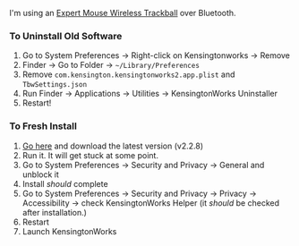 I'm using an [Expert Mouse Wireless Trackball](https://www.kensington.com/p/products/electronic-control-solutions/trackball-products/expert-mouse-wireless-trackball/) over Bluetooth.

### To Uninstall Old Software

1. Go to System Preferences &rarr; Right-click on Kensingtonworks &rarr; Remove
2. Finder &rarr; Go to Folder &rarr; `~/Library/Preferences`
3. Remove `com.kensington.kensingtonworks2.app.plist` and `TbwSettings.json`
4. Run Finder &rarr; Applications &rarr; Utilities &rarr; KensingtonWorks Uninstaller
5. Restart!

### To Fresh Install

1. [Go here](https://www.kensington.com/p/products/electronic-control-solutions/trackball-products/expert-mouse-wireless-trackball/) and download the latest version (v2.2.8) 
2. Run it. It will get stuck at some point.
3. Go to System Preferences &rarr; Security and Privacy &rarr; General and unblock it
4. Install _should_ complete
5. Go to System Preferences &rarr; Security and Privacy &rarr; Privacy &rarr; Accessibility &rarr; check KensingtonWorks Helper (it _should_ be checked after installation.)
6. Restart
7. Launch KensingtonWorks
